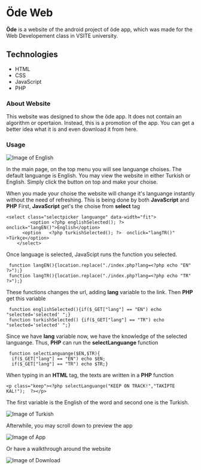 # Öde Web

**Öde** is a website of the android project of öde app, which was made for the Web Developement class in VSITE university.

## Technologies

- HTML  
- CSS
- JavaScript
- PHP

### About Website


This website was designed to show the öde app. It does not contain an algorithm or opertaion. Instead, this is a promotion of the app. You can get a better idea what it is and even download it from here.

### Usage

![Image of English](https://github.com/FatiGurqiti/odeWeb/blob/develop/images%20for%20git/1.bmp)

In the main page, on the top menu you will see languange choises. The default languange is English. You may view the website in either Turkish or English.
Simply click the button on top and make your choise.


When you made your choise the website will change it's languange instantly without the need of refreshing.
This is being done by both **JavaScript** and **PHP**
First, **JavaScript** get's the choise from **select** tag

```
<select class="selectpicker languange" data-width="fit"> 
         <option <?php englishSelected(); ?> onclick="langEN()">English</option> 
      <option   <?php turkishSelected(); ?>  onclick="langTR()" >Türkçe</option> 
    </select>
```

Once language is selected, JavaScipt runs the function you selected.

```
 function langEN(){location.replace("./index.php?lang=<?php echo "EN" ?>");} 
 function langTR(){location.replace("./index.php?lang=<?php echo "TR" ?>");} 
```

These functions changes the url, adding **lang** variable to the link.
Then **PHP** get this variable

```
 function englishSelected(){if($_GET["lang"] == "EN") echo "selected='selected' ";} 
 function turkishSelected() {if($_GET["lang"] == "TR") echo "selected='selected' ";} 
```


Since we have **lang** variable now, we have the knowledge of the selected languange. Thus, **PHP** can run the **selectLanguange** function

```
 function selectLanguange($EN,$TR){ 
  if($_GET["lang"] == "EN") echo $EN; 
  if($_GET["lang"] == "TR") echo $TR;}
```

When typing in an **HTML** tag, the texts are written in a **PHP** function

 ` <p class="keep"><?php selectLanguange("KEEP ON TRACK!","TAKİPTE KAL!");  ?></p> `

The first variable is the English of the word and second one is the Turkish.

![Image of Turkish](https://github.com/FatiGurqiti/odeWeb/blob/develop/images%20for%20git/2.bmp)

Afterwhile, you may scroll down to preview the app

![Image of App](https://github.com/FatiGurqiti/odeWeb/blob/develop/images%20for%20git/3.bmp)

Or have a walkthrough around the website

![Image of Download](https://github.com/FatiGurqiti/odeWeb/blob/develop/images%20for%20git/4.bmp)
